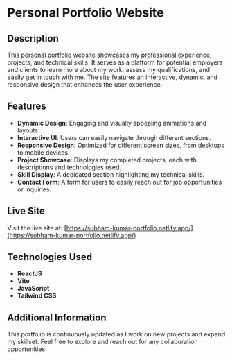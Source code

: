 # Personal Portfolio Website

## Description

This personal portfolio website showcases my professional experience, projects, and technical skills. It serves as a platform for potential employers and clients to learn more about my work, assess my qualifications, and easily get in touch with me. The site features an interactive, dynamic, and responsive design that enhances the user experience.

## Features

- **Dynamic Design**: Engaging and visually appealing animations and layouts.
- **Interactive UI**: Users can easily navigate through different sections.
- **Responsive Design**: Optimized for different screen sizes, from desktops to mobile devices.
- **Project Showcase**: Displays my completed projects, each with descriptions and technologies used.
- **Skill Display**: A dedicated section highlighting my technical skills.
- **Contact Form**: A form for users to easily reach out for job opportunities or inquiries.

## Live Site

Visit the live site at: [https://subham-kumar-portfolio.netlify.app/](https://subham-kumar-portfolio.netlify.app/)

## Technologies Used

- **ReactJS**
- **Vite**
- **JavaScript**
- **Tailwind CSS**

## Additional Information

This portfolio is continuously updated as I work on new projects and expand my skillset. Feel free to explore and reach out for any collaboration opportunities!


